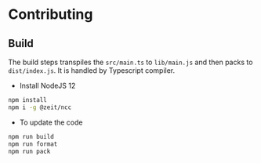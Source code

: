 # Contributing

## Build

The build steps transpiles the `src/main.ts` to `lib/main.js` and then packs to `dist/index.js`. It is handled by Typescript compiler.

- Install NodeJS 12

```bash
npm install
npm i -g @zeit/ncc
```

- To update the code

```bash
npm run build
npm run format
npm run pack
```
